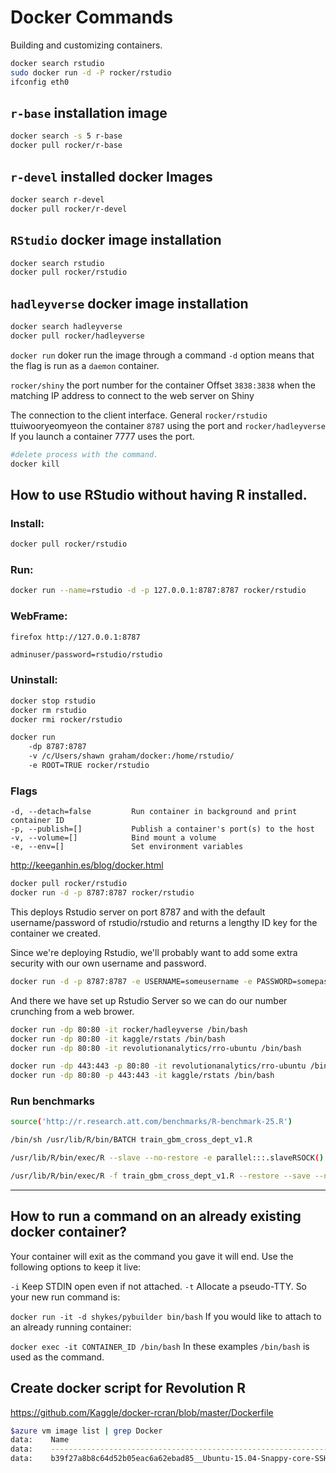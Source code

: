 # Docker Commands 

Building and customizing containers. 

```bash
docker search rstudio 
sudo docker run -d -P rocker/rstudio 
ifconfig eth0
```


## `r-base` installation image 

```bash
docker search -s 5 r-base 
docker pull rocker/r-base
```

## `r-devel` installed docker Images

```bash
docker search r-devel 
docker pull rocker/r-devel 
```

## `RStudio` docker image installation

```bash
docker search rstudio 
docker pull rocker/rstudio 
```

## `hadleyverse` docker image installation

```bash
docker search hadleyverse 
docker pull rocker/hadleyverse 
```

`docker run` doker run the image through a command `-d` option means that the flag is run as a `daemon` container. 

`rocker/shiny` the port number for the container Offset `3838:3838` when the matching IP address to connect to the web server on Shiny 

The connection to the client interface. General `rocker/rstudio` ttuiwooryeomyeon the container `8787` using the port and `rocker/hadleyverse` If you launch a container 7777 uses the port.


```bash
#delete process with the command. 
docker kill 
```



## How to use RStudio without having R installed.

### Install:
```bash
docker pull rocker/rstudio
```

### Run:
```bash
docker run --name=rstudio -d -p 127.0.0.1:8787:8787 rocker/rstudio
```

### WebFrame:
```bash
firefox http://127.0.0.1:8787
```

`adminuser/password=rstudio/rstudio`

### Uninstall:

```bash
docker stop rstudio
docker rm rstudio
docker rmi rocker/rstudio﻿
```


```bash
docker run 
	-dp 8787:8787 
	-v /c/Users/shawn graham/docker:/home/rstudio/ 
	-e ROOT=TRUE rocker/rstudio
```

### Flags
```
-d, --detach=false         Run container in background and print container ID
-p, --publish=[]           Publish a container's port(s) to the host
-v, --volume=[]            Bind mount a volume
-e, --env=[]               Set environment variables
```


http://keeganhin.es/blog/docker.html

```bash
docker pull rocker/rstudio
docker run -d -p 8787:8787 rocker/rstudio
```
This deploys Rstudio server on port 8787 and with the default username/password of rstudio/rstudio and returns a lengthy ID key for the container we created. 

Since we're deploying Rstudio, we'll probably want to add some extra security with our own username and password.

```bash
docker run -d -p 8787:8787 -e USERNAME=someusername -e PASSWORD=somepassword rocker/rstudio 
```
And there we have set up Rstudio Server so we can do our number crunching from a web brower.

```bash
docker run -dp 80:80 -it rocker/hadleyverse /bin/bash
docker run -dp 80:80 -it kaggle/rstats /bin/bash
docker run -dp 80:80 -it revolutionanalytics/rro-ubuntu /bin/bash

docker run -dp 443:443 -p 80:80 -it revolutionanalytics/rro-ubuntu /bin/bash
docker run -dp 80:80 -p 443:443 -it kaggle/rstats /bin/bash
```

### Run benchmarks
```bash
source('http://r.research.att.com/benchmarks/R-benchmark-25.R')
```


```bash
/bin/sh /usr/lib/R/bin/BATCH train_gbm_cross_dept_v1.R

/usr/lib/R/bin/exec/R --slave --no-restore -e parallel:::.slaveRSOCK() --args MASTER=localhost PORT=11385 OUT=/dev/null TIMEOUT=2592000 METHODS=TRUE XDR=TRUE

/usr/lib/R/bin/exec/R -f train_gbm_cross_dept_v1.R --restore --save --no-readline
```
-----

## How to run a command on an already existing docker container?

Your container will exit as the command you gave it will end. Use the following options to keep it live:

`-i` Keep STDIN open even if not attached.
`-t` Allocate a pseudo-TTY.
So your new run command is:

`docker run -it -d shykes/pybuilder bin/bash`
If you would like to attach to an already running container:

`docker exec -it CONTAINER_ID /bin/bash`
In these examples `/bin/bash` is used as the command.


## Create docker script for Revolution R 

https://github.com/Kaggle/docker-rcran/blob/master/Dockerfile


```bash
$azure vm image list | grep Docker
data:    Name                                                                                                                              Category  OS     
data:    --------------------------------------------------------------------------------------------------------------------------------  --------  -------
data:    b39f27a8b8c64d52b05eac6a62ebad85__Ubuntu-15.04-Snappy-core-SSH-Docker-amd64-edge-201507081917-119-en-us-30GB                      Public    Linux
```